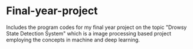 # Final-year-project
Includes the program codes for my final year project on the topic "Drowsy State Detection System" which is a image processing based project employing the concepts in machine and deep learning.
